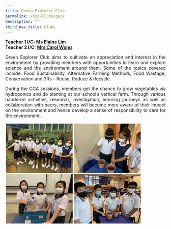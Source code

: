 ```yaml
---
title: Green Explorer Club
permalink: /cca/Clubs/gec/
description: ""
third_nav_title: Clubs
---
```

**Teacher 1 I/C:**&nbsp;**[Ms Elaine Lim](mailto:elaine_lim_chiu_wei@schools.gov.sg)**  <br>
**Teacher 2 I/C:**&nbsp;**[Mrs Carol Wong](mailto:tay_puay_suan@schools.gov.sg)**

<p align="justify">Green Explorer Club aims to cultivate an appreciation and interest in the environment by providing members with opportunities to learn and explore science and the environment around them. Some of the topics covered include: Food Sustainability, Alternative Farming Methods, Food Wastage, Conservation and 3Rs – Reuse, Reduce &amp; Recycle.&nbsp;</p>

<p align="justify">During the CCA sessions, members get the chance to grow vegetables via hydroponics and do planting at our school’s vertical farm. Through various hands-on activities, research, investigation, learning journeys as well as collaboration with peers, members will become more aware of their impact on the environment and hence develop a sense of responsibility to care for the environment.</p>

<img src="/images/Screenshot 2020-10-26 at 154049.png" style="width:85%">